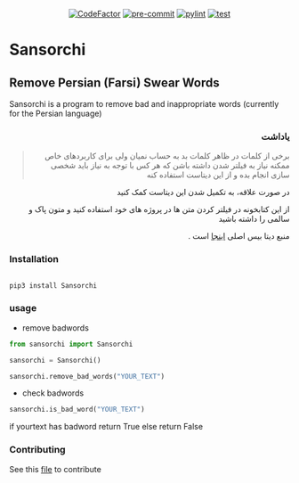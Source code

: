 <p align="center">
<a href="https://www.codefactor.io/repository/github/mmdbalkhi/sansorchi"><img src="https://www.codefactor.io/repository/github/mmdbalkhi/sansorchi/badge" alt="CodeFactor"></a>
<a href="https://results.pre-commit.ci/latest/github/mmdbalkhi/Sansorchi/main"><img src="https://results.pre-commit.ci/badge/github/mmdbalkhi/Sansorchi/main.svg" alt="pre-commit"></a>
<a href="https://github.com/mmdbalkhi/Sansorchi/actions/workflows/pylint.yml"><img src="https://github.com/mmdbalkhi/Sansorchi/actions/workflows/pylint.yml/badge.svg" alt="pylint"></a>
<a href="https://github.com/mmdbalkhi/Sansorchi/actions/workflows/test.yml"><img src="https://github.com/mmdbalkhi/Sansorchi/actions/workflows/test.yml/badge.svg" alt="test"></a>
</p>

# Sansorchi

## Remove Persian (Farsi) Swear Words

Sansorchi is a program to remove bad and inappropriate words (currently for the Persian language)

<div dir="rtl">

### یاداشت

> برخی از کلمات در ظاهر کلمات بد به حساب نمیان ولی برای کاربردهای خاص ممکنه نیاز به فیلتر شدن داشته باشن که هر کس با توجه به نیاز باید شخصی سازی انجام بده و از این دیتاست استفاده کنه

در صورت علاقه، به تکمیل شدن این دیتاست کمک کنید

از این کتابخونه در فیلتر کردن متن ها در پروژه های خود استفاده کنید و متون پاک و سالمی را داشته باشید

منبع دیتا بیس اصلی [اینجا](https://github.com/amirshnll/Persian-Swear-Words) است .

</div>

### Installation

```bash

pip3 install Sansorchi

```

### usage

- remove badwords

```python
from sansorchi import Sansorchi

sansorchi = Sansorchi()

sansorchi.remove_bad_words("YOUR_TEXT")
```

- check badwords

```python
sansorchi.is_bad_word("YOUR_TEXT")
```

if yourtext has badword return True else return False

### Contributing

See this [file](https://github.com/mmdbalkhi/Sansorchi/blob/main/CONTRIBUTING.md) to contribute

